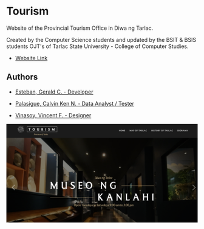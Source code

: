 # Tourism

Website of the Provincial Tourism Office in Diwa ng Tarlac.

Created by the Computer Science students and updated by the BSIT & BSIS students OJT's of Tarlac State University - College of Computer Studies.


- [Website Link](https://museo-ng-kanlahi.netlify.app/)


## Authors

- [Esteban, Gerald C. - Developer]()

- [Palasigue, Calvin Ken N. - Data Analyst / Tester]()

- [Vinasoy, Vincent F. - Designer]()

![alt text](preview.png)
